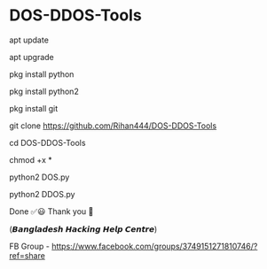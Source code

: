 # DOS-DDOS-Tools

apt update

apt upgrade

pkg install python

pkg install python2

pkg install git

git clone https://github.com/Rihan444/DOS-DDOS-Tools

cd DOS-DDOS-Tools

chmod +x *

python2 DOS.py

python2 DDOS.py

Done ✅😃 Thank you 💓


(𝘽𝙖𝙣𝙜𝙡𝙖𝙙𝙚𝙨𝙝 𝙃𝙖𝙘𝙠𝙞𝙣𝙜 𝙃𝙚𝙡𝙥 𝘾𝙚𝙣𝙩𝙧𝙚)

FB Group - https://www.facebook.com/groups/3749151271810746/?ref=share
